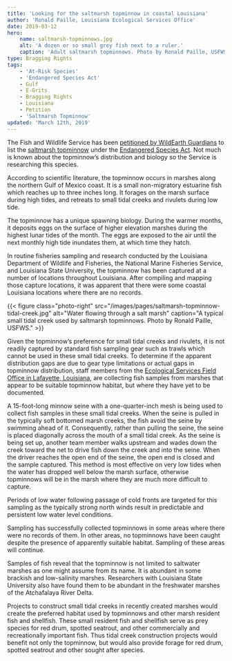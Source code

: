 ```yaml
---
title: 'Looking for the saltmarsh topminnow in coastal Louisiana'
author: 'Ronald Paille, Louisiana Ecological Services Office'
date: 2019-03-12
hero:
    name: saltmarsh-topminnows.jpg
    alt: 'A dozen or so small grey fish next to a ruler.'
    caption: 'Adult saltmarsh topminnows. Photo by Ronald Paille, USFWS.'
type: Bragging Rights
tags:
    - 'At-Risk Species'
    - 'Endangered Species Act'
    - Gulf
    - E-Grits
    - Bragging Rights
    - Louisiana
    - Petition
    - 'Saltmarsh Topminnow'
updated: 'March 12th, 2019'
---
```


The Fish and Wildlife Service has been [petitioned by WildEarth Guardians](https://ecos.fws.gov/docs/petitions/92100/603.pdf) to list the [saltmarsh topminnow](https://ecos.fws.gov/ecp0/profile/speciesProfile?sId=9171) under the [Endangered Species Act](/endangered-species-act).  Not much is known about the topminnow’s distribution and biology so the Service is researching this species.

According to scientific literature, the topminnow occurs in marshes along the northern Gulf of Mexico coast.  It is a small non-migratory estuarine fish which reaches up to three inches long.  It forages on the marsh surface during high tides, and retreats to small tidal creeks and rivulets during low tide.

The topminnow has a unique spawning biology.  During the warmer months, it deposits eggs on the surface of higher elevation marshes during the highest lunar tides of the month.  The eggs are exposed to the air until the next monthly high tide inundates them, at which time they hatch.  

In routine fisheries sampling and research conducted by the Louisiana Department of Wildlife and Fisheries, the National Marine Fisheries Service, and Louisiana State University, the topminnow has been captured at a number of locations throughout Louisiana.  After compiling and mapping those capture locations, it was apparent that there were some coastal Louisiana locations where there are no records.

{{< figure class="photo-right" src="/images/pages/saltmarsh-topminnow-tidal-creek.jpg" alt="Water flowing through a salt marsh" caption="A typical small tidal creek used by saltmarsh topminnows.  Photo by Ronald Paille, USFWS." >}}

Given the topminnow’s preference for small tidal creeks and rivulets, it is not readily captured by standard fish sampling gear such as trawls which cannot be used in these small tidal creeks.  To determine if the apparent distribution gaps are due to gear type limitations or actual gaps in topminnow distribution, staff members from the [Ecological Services Field Office in Lafayette, Louisiana](/lafayette), are collecting fish samples from marshes that appear to be suitable topminnow habitat, but where they have yet to be documented.

A 15-foot-long minnow seine with a one-quarter-inch mesh is being used to collect fish samples in these small tidal creeks.  When the seine is pulled in the typically soft bottomed marsh creeks, the fish avoid the seine by swimming ahead of it.  Consequently, rather than pulling the seine, the seine is placed diagonally across the mouth of a small tidal creek.  As the seine is being set up, another team member walks upstream and wades down the creek toward the net to drive fish down the creek and into the seine.  When the driver reaches the open end of the seine, the open end is closed and the sample captured.  This method is most effective on very low tides when the water has dropped well below the marsh surface, otherwise topminnows will be in the marsh where they are much more difficult to capture.

Periods of low water following passage of cold fronts are targeted for this sampling as the typically strong north winds result in predictable and persistent low water level conditions.

Sampling has successfully collected topminnows in some areas where there were no records of them.  In other areas, no topminnows have been caught despite the presence of apparently suitable habitat.  Sampling of these areas will continue.

Samples of fish reveal that the topminnow is not limited to saltwater marshes as one might assume from its name.  It is abundant in some brackish and low-salinity marshes.  Researchers with Louisiana State University also have found them to be abundant in the freshwater marshes of the Atchafalaya River Delta.

Projects to construct small tidal creeks in recently created marshes would create the preferred habitat used by topminnows and other marsh resident fish and shellfish.  These small resident fish and shellfish serve as prey species for red drum, spotted seatrout, and other commercially and recreationally important fish.  Thus tidal creek construction projects would benefit not only the topminnow, but would also provide forage for red drum, spotted seatrout and other sought after species.